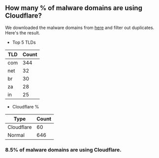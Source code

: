 ## How many % of malware domains are using Cloudflare?


We downloaded the malware domains from [here](https://urlhaus.abuse.ch) and filter out duplicates.
Here's the result.


[//]: # (start replacement)


- Top 5 TLDs

| TLD | Count |
| --- | --- |
| com | 344 |
| net | 32 |
| br | 30 |
| za | 28 |
| in | 25 |


- Cloudflare %

| Type | Count |
| --- | --- |
| Cloudflare | 60 |
| Normal | 646 |


### 8.5% of malware domains are using Cloudflare.